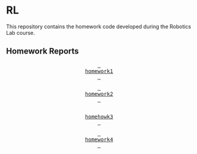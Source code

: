 # RL

This repository contains the homework code developed during the Robotics Lab course.


## Homework Reports
<div align = center>

[<kbd> <br> homework1 <br> </kbd>][pdf1]

[<kbd> <br> homework2 <br> </kbd>][pdf2]

[<kbd> <br> homehowk3 <br> </kbd>][pdf3]

[<kbd> <br> homework4 <br> </kbd>][pdf4]

</div>

[pdf1]:https://github.com/ludruggiero/RL/blob/main/reports/RL2023_hw1.pdf
[pdf2]:https://github.com/ludruggiero/RL/blob/main/reports/RL2023_hw2.pdf
[pdf3]::https//github.com/ludruggiero/RL/blob/main/reports/RL2023_hw3.pdf
[pdf4]:https//github.com/ludruggiero/RL/blob/main/reports/RL2023_hw4.pdf
